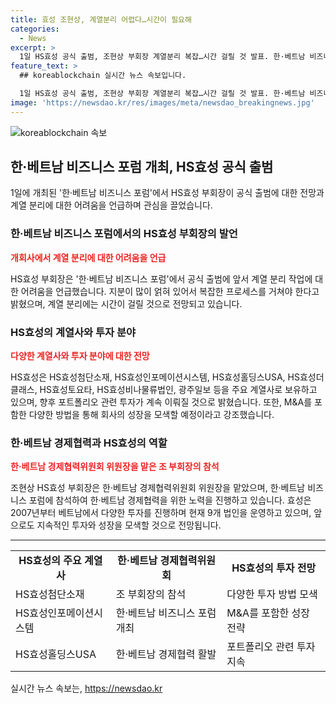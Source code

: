 ```yaml
---
title: 효성 조현상, 계열분리 어렵다…시간이 필요해
categories:
  - News
excerpt: >
  1일 HS효성 공식 출범, 조현상 부회장 계열분리 복잡…시간 걸릴 것 발표. 한·베트남 비즈니스 포럼 참석, 지분 정리 등 회사 운영에 대한 설명. HS효성은 주요 계열사 출범으로 투자 분야 집중, M&A에 대해 애매한 입장. 조현준 효성그룹 회장과 함께 참석, 2007년부터 베트남 진출. (출처: 연합뉴스)
feature_text: >
  ## koreablockchain 실시간 뉴스 속보입니다.

  1일 HS효성 공식 출범, 조현상 부회장 계열분리 복잡…시간 걸릴 것 발표. 한·베트남 비즈니스 포럼 참석, 지분 정리 등 회사 운영에 대한 설명. HS효성은 주요 계열사 출범으로 투자 분야 집중, M&A에 대해 애매한 입장. 조현준 효성그룹 회장과 함께 참석, 2007년부터 베트남 진출. (출처: 연합뉴스)
image: 'https://newsdao.kr/res/images/meta/newsdao_breakingnews.jpg'
---
```


<p><img src="https://newsdao.kr/res/images/meta/newsdao_breakingnews.jpg" alt="koreablockchain 속보" /></p>

<h2 data-ke-size="size26">한·베트남 비즈니스 포럼 개최, HS효성 공식 출범</h2>

<p data-ke-size="size16">1일에 개최된 '한·베트남 비즈니스 포럼'에서 HS효성 부회장이 공식 출범에 대한 전망과 계열 분리에 대한 어려움을 언급하며 관심을 끌었습니다. </p>

<h3>한·베트남 비즈니스 포럼에서의 HS효성 부회장의 발언</h3>

<p data-ke-size="size16"><b><span style="color: #ee2323;">개회사에서 계열 분리에 대한 어려움을 언급</span></b></p>

<p data-ke-size="size16">HS효성 부회장은 '한·베트남 비즈니스 포럼'에서 공식 출범에 앞서 계열 분리 작업에 대한 어려움을 언급했습니다. 지분이 많이 얽혀 있어서 복잡한 프로세스를 거쳐야 한다고 밝혔으며, 계열 분리에는 시간이 걸릴 것으로 전망되고 있습니다.</p>

<h3>HS효성의 계열사와 투자 분야</h3>

<p data-ke-size="size16"><b><span style="color: #ee2323;">다양한 계열사와 투자 분야에 대한 전망</span></b></p>

<p data-ke-size="size16">HS효성은 HS효성첨단소재, HS효성인포메이션시스템, HS효성홀딩스USA, HS효성더클래스, HS효성토요타, HS효성비나물류법인, 광주일보 등을 주요 계열사로 보유하고 있으며, 향후 포트폴리오 관련 투자가 계속 이뤄질 것으로 밝혔습니다. 또한, M&A를 포함한 다양한 방법을 통해 회사의 성장을 모색할 예정이라고 강조했습니다.</p>

<h3>한·베트남 경제협력과 HS효성의 역할</h3>

<p data-ke-size="size16"><b><span style="color: #ee2323;">한·베트남 경제협력위원회 위원장을 맡은 조 부회장의 참석</span></b></p>

<p data-ke-size="size16">조현상 HS효성 부회장은 한·베트남 경제협력위원회 위원장을 맡았으며, 한·베트남 비즈니스 포럼에 참석하여 한·베트남 경제협력을 위한 노력을 진행하고 있습니다. 효성은 2007년부터 베트남에서 다양한 투자를 진행하며 현재 9개 법인을 운영하고 있으며, 앞으로도 지속적인 투자와 성장을 모색할 것으로 전망됩니다.</p>

<hr>

<table>
    <tr>
        <td style="text-align: center; height: 17px;"><b>HS효성의 주요 계열사</b></td>
        <td style="text-align: center; height: 17px;"><b>한·베트남 경제협력위원회</b></td>
        <td style="text-align: center; height: 17px;"><b>HS효성의 투자 전망</b></td>
    </tr>
    <tr>
        <td>HS효성첨단소재</td>
        <td>조 부회장의 참석</td>
        <td>다양한 투자 방법 모색</td>
    </tr>
    <tr>
        <td>HS효성인포메이션시스템</td>
        <td>한·베트남 비즈니스 포럼 개최</td>
        <td>M&A를 포함한 성장 전략</td>
    </tr>
    <tr>
        <td>HS효성홀딩스USA</td>
        <td>한·베트남 경제협력 활발</td>
        <td>포트폴리오 관련 투자 지속</td>
    </tr>
</table>

<p data-ke-size="size16"></p>
실시간 뉴스 속보는, <a href="https://newsdao.kr" rel="dofollow">https://newsdao.kr</a>


